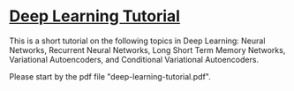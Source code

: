 # [Deep Learning Tutorial](https://maziarraissi.github.io/DeepLearningTutorial/)

This is a short tutorial on the following topics in Deep Learning: Neural Networks, Recurrent Neural Networks, Long Short Term Memory Networks, Variational Autoencoders, and Conditional Variational Autoencoders.

Please start by the pdf file "deep-learning-tutorial.pdf".
